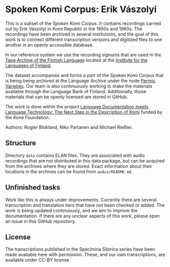 # Spoken Komi Corpus: Erik Vászolyi

This is a subset of the *Spoken Komi Corpus*. It contains recordings carried out by Erik Vászolyi in Komi Republic in the 1950s and 1960s. The recordings have been archived in several institutions, and the goal of this work is to connect different transcription versions and digitized files to one another in an openly accessible database. 

In our reference system we use the recording signums that are used in the [Tape Archive of the Finnish Language](https://www.kotus.fi/en/corpora_and_other_material/spoken_language_corpora) located at the [Institute for the Languages of Finland](https://www.kotus.fi/en).

The dataset accompanies and forms a part of the Spoken Komi Corpus that is being being archived at the Language Archive under the node [Permic Varieties](https://archive.mpi.nl/tla/islandora/object/tla%3A1839_00_0000_0000_001B_99BC_F). Our team is also continuously working to make the materials available through the Language Bank of Finland. Additionally, those materials that can be openly licensed are stored in GitHub.

The work is done within the project [Language Documentation meets Language Technology: The Next Step in the Description of Komi](http://langdoc.github.io/IKDP-2) funded by the Kone Foundation.  

Authors: Rogier Blokland, Niko Partanen and Michael Rießler.

## Structure

Directory `data` contains ELAN files. They are associated with audio recordings that are not distributed in this data package, but can be acquired from the archives where they are stored. Exact information about their locations in the archives can be found from `audio/README.md`.

## Unfinished tasks

Work like this is always under improvements. Currently there are several transcription and translation tiers that have not been checked or added. The work is being updated continuously, and we aim to improve the documentation. If there are any unclear aspects of this work, please open an issue in this GitHub repository.

## License

The transcriptions published in the Specimina Sibirica series have been made available here with permission. These, and our own transcriptions, are available under CC-BY license. 
